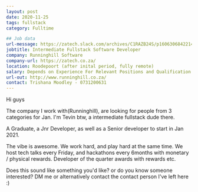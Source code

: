 ```yaml
---
layout: post
date: 2020-11-25
tags: fullstack
category: Fulltime

## Job data
url-message: https://zatech.slack.com/archives/C1RAZB24S/p1606306842214600
jobtitle: Intermediate Fullstack Software Developer
company: Runninghill Software
company-url: https://zatech.co.za/
location: Roodepoort (after inital period, fully remote)
salary: Depends on Experience For Relevant Positions and Qualification otherwise
url-out: http://www.runninghill.co.za/
contact: Trishana Moodley - 0731200631
---
```


Hi guys

The company I work with(Runninghill), are looking for people from 3 categories for Jan. I'm Tevin btw, a intermediate fullstack dude there.

A Graduate, a Jnr Developer, as well as a Senior developer to start in Jan 2021.

The vibe is awesome. We work hard, and play hard at the same time. We host tech talks every Friday, and hackathons every 6months with monetary / physical rewards. Developer of the quarter awards with rewards etc.

Does this sound like something you'd like? or do you know someone interested? DM me or alternatively contact the contact person I've left here :)
